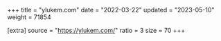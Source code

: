 +++
title = "ylukem.com"
date = "2022-03-22"
updated = "2023-05-10"
weight = 71854

[extra]
source = "https://ylukem.com/"
ratio = 3
size = 70
+++
